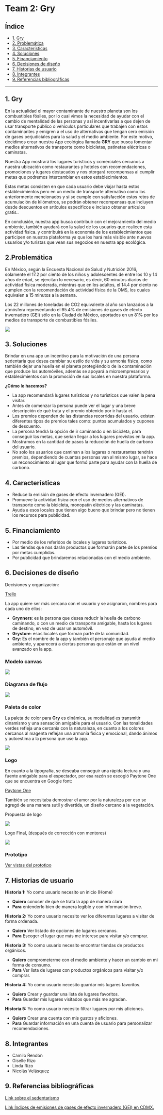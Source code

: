 # Team 2: Gry

## Índice

* [1. Gry](#1-Gry)
* [2. Problemática](#2-Problemática)
* [3. Características](#3-Características)
* [4. Soluciones](#4-Soluciones)
* [5. Financiamiento](#5-Financiamiento)
* [6. Decisiones de diseño](#6-Decisiones-de-diseño)
* [7. Historias de usuario](#7-Historias-de-usuario)
* [8. Integrantes](#8-Integrantes)
* [9. Referencias bibliográficas](#9-Referencias-bibliográficas)


***

## 1. Gry

En la actualidad el mayor contaminante de nuestro planeta son los combustibles fósiles, por lo cual vimos la necesidad de ayudar con el cambio de mentalidad de las personas y así incentivarlas a que dejen de usar transporte público o vehículos particulares que trabajen con estos contaminantes y emigren a el uso de alternativas que tengan cero emisión de gases perjudiciales para la salud y el medio ambiente. Por este motivo, decidimos crear nuestra App ecológica llamada **GRY** que busca fomentar medios alternativos de transporte como bicicletas, patinetas eléctricas o caminatas. 

Nuestra App mostrará los lugares turísticos y comerciales cercanos a nuestra ubicación  como restaurantes y hoteles con recomendaciones, promociones y lugares destacados y nos otorgará recompensas al cumplir metas que podremos intercambiar en estos establecimientos. 

Estas metas consisten en que cada usuario debe viajar hasta estos establecimientos pero en un medio de transporte alternativo como los anteriormente mencionados y si se cumple con satisfacción estos retos de acumulación de kilómetros, se podrán obtener recompensas que incluyen desde descuentos en artículos específicos e incluso obtener artículos gratis.. 

En conclusión, nuestra app busca contribuir con el mejoramiento del medio ambiente, también ayudará con la salud de los usuarios que realicen esta actividad física. y contribuirá en la economía de los establecimientos que participen en nuestra plataforma ya que los hará más visible ante nuevos usuarios y/o turistas que vean sus negocios en nuestra app ecológica.

## 2.Problemática

En México, según la Encuesta Nacional de Salud y Nutrición 2016, solamente el 17.2 por ciento de los niños y adolescentes de entre los 10 y 14 años de edad, se ejercitan lo necesario, es decir, 60 minutos diarios de actividad física moderada, mientras que en los adultos, el 14.4 por ciento no cumplen con la recomendación de actividad física de la OMS, los cuales equivalen a 15 minutos a la semana.

Los 22 millones de toneladas de CO2 equivalente al año son lanzados a la atmósfera representando el 95.4% de emisiones de gases de efecto invernadero (GEI) sólo en la Ciudad de México, aportados en un 81% por los medios de transporte de combustibles fósiles. 


<img src="https://github.com/tomatovalley/ecologia-team2-gray/blob/master/gry-ecologia/src/assets/image/problematica.png">


## 3. Soluciones

Brindar en una app un incentivo para la motivación de una persona sedentaria que desea cambiar su estilo de vida y su armonía física, como también dejar una huella en el planeta protegiéndolo de la contaminación que produce los automóviles, además se apoyará a microempresarios y establecimientos con la  promoción de sus locales en nuestra plataforma.  

**¿Cómo lo hacemos?**

- La app recomendará lugares turísticos y no turísticos que valen la pena visitar.
- Antes de comenzar la persona puede ver el lugar y una breve descripción de qué trata y el premio obtenido por ir hasta el. 
- Los premios dependen de las distancias recorridas del usuario.
existen diferentes tipos de premios tales como: puntos acumulados y cupones de descuento.
- La persona tendrá la opción de ir caminando o en bicicleta, para conseguir las metas, que serían llegar a los lugares previstos en la app.
- Mostramos en la cantidad de pasos la reducción de huella de carbono del usuario.
- No solo los usuarios que caminan a los lugares o restaurantes tendrán premios, dependiendo de cuantas personas van al mismo lugar, se hace un reconocimiento al lugar que formó parte para ayudar con la huella de carbono.

## 4. Características 

- Reduce la emisión de gases de efecto invernadero (GEI).
- Promueve la actividad física con el uso de medios alternativos de transporte como la bicicleta, monopatín eléctrico y las caminatas.
- Ayuda a esos locales que tienen algo bueno que brindar pero no tienen los recursos para publicidad.

## 5. Financiamiento

- Por medio de los referidos de locales y lugares turísticos. 
- Las tiendas que nos darán productos que formarán parte de los premios por metas cumplidas.
- Por publicidad que brindaremos relacionadas con el medio ambiente.


## 6. Decisiones de diseño

Decisiones y organización:

[Trello](https://trello.com/b/ivI5Mpu3/gry-hackathon) 

La app quiere ser más cercana con el usuario y se asignaron, nombres para cada uno de ellos:

- **Grynners**: es la persona que desea reducir la huella de carbono caminando, o con un medio de transporte amigable, hasta los lugares de destino, en vez de usar un automóvil.
- **Grystore**: esos locales que forman parte de la comunidad.
- **Gry**: Es el nombre de la app y también el personaje que ayuda al medio ambiente, y aparecerá a ciertas personas que están en un nivel avanzado en la app.


### Modelo canvas
<img src="https://github.com/tomatovalley/ecologia-team2-gray/blob/master/gry-ecologia/src/assets/image/GryModel-Canvas.jpg">

### Diagrama de flujo 

<img src="https://github.com/tomatovalley/ecologia-team2-gray/blob/master/gry-ecologia/src/assets/image/DiagramaDeFlujo.png">

### Paleta de color 

La paleta de color para **Gry** es dinámica, su modalidad es transmitir dinamismo y una sensación amigable para el usuario. Con las tonalidades verdes refleja una cercanía con la naturaleza, en cuanto a los colores cercanos al magenta reflejan una armonía física y emocional, dando ánimos y autoestima a la persona que use la app.

<img src="https://github.com/tomatovalley/ecologia-team2-gray/blob/master/gry-ecologia/src/assets/image/paletTeColorGry.png">


### Logo

En cuanto a la tipografía, se deseaba conseguir una rápida lectura y una fuente amigable para el espectador, por esa razón se escogió Paytone One que se encuentra en Google font:

[Paytone One](https://fonts.google.com/specimen/Paytone+One)

También se necesitaba demostrar el amor por la naturaleza por eso se agregó de una manera sutil y divertida, un diseño cercano a la vegetación.

Propuesta de logo 

<img src="https://github.com/tomatovalley/ecologia-team2-gray/blob/master/gry-ecologia/src/assets/image/logoGry.png">

Logo Final, (después de corrección con mentores)

<img src="https://github.com/tomatovalley/ecologia-team2-gray/blob/master/gry-ecologia/src/assets/image/logoGryFinal.png">

 ### Prototipo

 [Ver vistas del prototipo](https://github.com/tomatovalley/ecologia-team2-gray/tree/master/Prototipo) 

## 7. Historias de usuario

**Historia 1:**  Yo como usuario necesito un inicio (Home) 
- **Quiero** conocer de qué se trata la app de manera clara
- **Para** entenderlo bien de manera legible y con información breve.

**Historia 2:**  Yo como usuario necesito ver los diferentes lugares a visitar de forma ordenada.
 - **Quiero** Ver listado de opciones de lugares cercanos.
 - **Para** Escoger el lugar que más me interese para visitar y/o comprar.

**Historia 3:**  Yo como usuario necesito encontrar tiendas de productos orgánicos.
 - **Quiero** comprometerme con el medio ambiente y hacer un cambio en mi forma de consumo.
 - **Para** Ver lista de lugares con productos orgánicos para visitar y/o comprar.

**Historia 4:**  Yo como usuario necesito guardar mis lugares favoritos.
- **Quiero** Crear y guardar una lista de lugares favoritos.
- **Para** Guardar mis lugares visitados que más me agradan. 

**Historia 5:**  Yo como usuario necesito filtrar lugares por mis aficiones.
 - **Quiero** Crear una cuenta con mis gustos y aficiones.
 - **Para** Guardar información en una cuenta de usuario para personalizar recomendaciones.


## 8. Integrantes
- Camilo Rendón
- Giselle Rizo
- Linda Rizo
- Nicolás Velásquez

## 9. Referencias bibliográficas

[Link sobre el sedentarismo](https://www.excelsior.com.mx/adrenalina/2017/02/07/1144936)
 
[Link Índices de emisiones de gases de efecto invernadero (GEI) en CDMX.](http://www.aire.cdmx.gob.mx/default.php?opc=%27ZKBhnmWkZA==%27)

